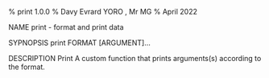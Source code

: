 % print 1.0.0 % Davy Evrard YORO , Mr MG % April 2022

NAME
print - format and print data

SYPNOPSIS
print FORMAT [ARGUMENT]...

DESCRIPTION
Print A custom function that prints arguments(s) according to the format.
